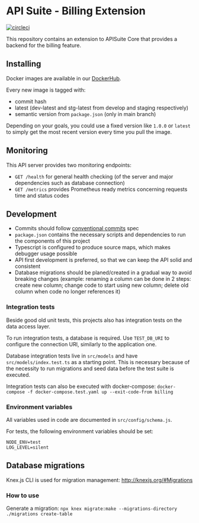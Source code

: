 # API Suite - Billing Extension

[![circleci](https://circleci.com/gh/APISuite/apisuite-billing-extension.svg?style=shield)](https://app.circleci.com/pipelines/github/APISuite/apisuite-billing-extension)

This repository contains an extension to APISuite Core that provides a backend for the billing feature.

## Installing

Docker images are available in our [DockerHub](https://hub.docker.com/r/cloudokihub/apisuite-billing-extension).

Every new image is tagged with:
- commit hash
- latest (dev-latest and stg-latest from develop and staging respectively)
- semantic version from `package.json` (only in main branch)

Depending on your goals, you could use a fixed version like `1.0.0` or
`latest` to simply get the most recent version every time you pull the image.

## Monitoring

This API server provides two monitoring endpoints:
- `GET /health` for general health checking (of the server and major dependencies such as database connection)
- `GET /metrics` provides Prometheus ready metrics concerning requests time and status codes

## Development

- Commits should follow [conventional commits](https://www.conventionalcommits.org) spec
- `package.json` contains the necessary scripts and dependencies to run the components of this project
- Typescript is configured to produce source maps, which makes debugger usage possible
- API first development is preferred, so that we can keep the API solid and consistent
- Database migrations should be planed/created in a gradual way to avoid breaking changes
  (example: renaming a column can be done in 2 steps: create new column; change code to start using new column; delete old column when code no longer references it)

### Integration tests

Beside good old unit tests, this projects also has integration tests on the data access layer.

To run integration tests, a database is required. Use `TEST_DB_URI` to configure the connection URl, similarly to the application one.

Database integration tests live in `src/models` and have `src/models/index.test.ts` as a starting point. 
This is necessary because of the necessity to run migrations and seed data before the test suite is executed.

Integration tests can also be executed with docker-compose: `docker-compose -f docker-compose.test.yaml up --exit-code-from billing`

### Environment variables

All variables used in code are documented in `src/config/schema.js`.

For tests, the following environment variables should be set:
```
NODE_ENV=test
LOG_LEVEL=silent
```

## Database migrations

Knex.js CLI is used for migration management: http://knexjs.org/#Migrations

### How to use

Generate a migration: `npx knex migrate:make --migrations-directory ./migrations create-table`
